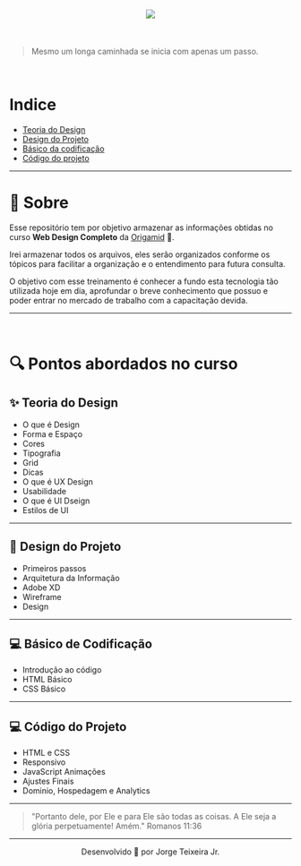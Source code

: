 <h1 align="center">

<img src="https://user-images.githubusercontent.com/53981704/86539043-17cce380-bed0-11ea-8dbe-01c9b496f5c1.png">

</h1>
<br>

> Mesmo um longa caminhada se inicia com apenas um passo.

<br>

# Indice

- [Teoria do Design](#-teoria-do-design)
- [Design do Projeto](#-design-do-projeto)
- [Básico da codificação](#-básico-de-codificação)
- [Código do projeto](#-código-do-projeto)

---

# 🧾 Sobre

Esse repositório tem por objetivo armazenar as informações obtidas no curso **Web Design Completo** da [Origamid](https://www.origamid.com/curso/web-design-completo) 🐺.

Irei armazenar todos os arquivos, eles serão organizados conforme os tópicos para facilitar a organização e o entendimento para futura consulta.

O objetivo com esse treinamento é conhecer a fundo esta tecnologia tão utilizada hoje em dia, aprofundar o breve conhecimento que possuo e poder entrar no mercado de trabalho com a capacitação devida.

---

<br>

# 🔍 Pontos abordados no curso

## ✨ Teoria do Design

- O que é Design
- Forma e Espaço
- Cores
- Tipografia
- Grid
- Dicas
- O que é UX Design
- Usabilidade
- O que é UI Dseign
- Estilos de UI

---

## 🎨 Design do Projeto

- Primeiros passos
- Arquitetura da Informação
- Adobe XD
- Wireframe
- Design

---

## 💻 Básico de Codificação

- Introdução ao código
- HTML Básico
- CSS Básico

---

## 💻 Código do Projeto

- HTML e CSS
- Responsivo
- JavaScript Animações
- Ajustes Finais
- Dominio, Hospedagem e Analytics

---

> "Portanto dele, por Ele e para Ele são todas as coisas. A Ele seja a glória perpetuamente! Amém."
> Romanos 11:36

---

<p align="center">Desenvolvido 🚀 por Jorge Teixeira Jr.</p>
